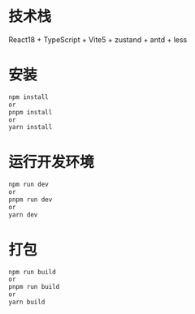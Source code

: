 # 技术栈
React18 + TypeScript + Vite5 + zustand + antd + less

# 安装
```bash
npm install
or
pnpm install
or
yarn install
```
# 运行开发环境
```bash
npm run dev
or
pnpm run dev
or
yarn dev
```
# 打包
```bash
npm run build
or
pnpm run build
or
yarn build
```
